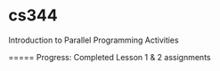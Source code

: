 cs344
=====

Introduction to Parallel Programming Activities

=====
Progress: Completed Lesson 1 & 2 assignments 
